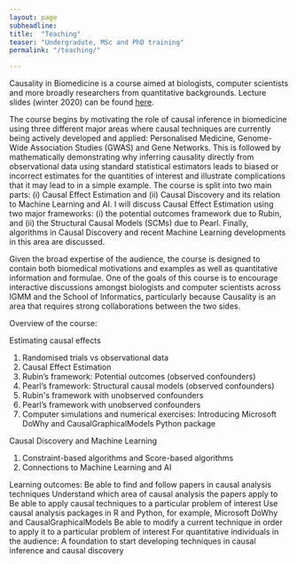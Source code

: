 ```yaml
---
layout: page
subheadline:
title:  "Teaching"
teaser: "Undergradute, MSc and PhD training"
permalink: "/teaching/"

---
```

Causality in Biomedicine is a course aimed at biologists, computer scientists and more broadly researchers from quantitative backgrounds. Lecture slides (winter 2020) can be found [here][1].

The course begins by motivating the role of causal inference in biomedicine using three different major areas where causal techniques are currently being actively developed and applied: Personalised Medicine, Genome-Wide Association Studies (GWAS) and Gene Networks. This is followed by mathematically demonstrating why inferring causality directly from observational data using standard statistical estimators leads to biased or incorrect estimates for the quantities of interest and illustrate complications that it may lead to in a simple example. The course is split into two main parts: (i) Causal Effect Estimation and (ii) Causal Discovery and its relation to Machine Learning and AI. I will discuss Causal Effect Estimation using two major frameworks: (i) the potential outcomes framework due to Rubin, and (ii) the Structural Causal Models (SCMs) due to Pearl. Finally, algorithms in Causal Discovery and recent Machine Learning developments in this area are discussed. 

Given the broad expertise of the audience, the course is designed to contain both biomedical motivations and examples as well as quantitative information and formulae. One of the goals of this course is to encourage interactive discussions amongst biologists and computer scientists across IGMM and the School of Informatics, particularly because Causality is an area that requires strong collaborations between the two sides.

Overview of the course:

Estimating causal effects
1. Randomised trials vs observational data
2. Causal Effect Estimation
3. Rubin’s framework: Potential outcomes (observed confounders)
4. Pearl’s framework: Structural causal models (observed confounders)
5. Rubin's framework with unobserved confounders 
6. Pearl’s framework with unobserved confounders
7. Computer simulations and numerical exercises: Introducing Microsoft DoWhy and CausalGraphicalModels Python package

Causal Discovery and Machine Learning
1. Constraint-based algorithms and Score-based algorithms
2. Connections to Machine Learning and AI


Learning outcomes: 
Be able to find and follow papers in causal analysis techniques 
Understand which area of causal analysis the papers apply to
Be able to apply causal techniques to a particular problem of interest 
Use causal analysis packages in R and Python, for example, Microsoft DoWhy and CausalGraphicalModels
Be able to modify a current technique in order to apply it to a particular problem of interest 
For quantitative individuals in the audience: A foundation to start developing techniques in causal inference and causal discovery

[1]: https://github.com/avakhamseh/Causality_in_Biomedicine_Lectures
